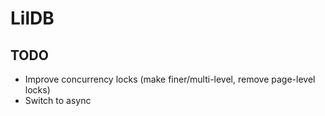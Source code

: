 
# LilDB

## TODO

 - Improve concurrency locks (make finer/multi-level, remove page-level locks)
 - Switch to async
